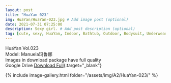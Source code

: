 ```yaml
---
layout: post
title: "HuaYan 023"
img: HuaYan/HuaYan-023.jpg # Add image post (optional)
date: 2021-07-31 07:25:00
description: Sexy girl. # Add post description (optional)
tag: [cute, sexy, HuaYan, Indoor, Bathtub, Outdoor, Bodysuit, Underwear, Cosplay, Big Tits, Tattoo]
---
```

HuaYan Vol.023  
Model: Manuela玛鲁娜      
Images in download package have full quality                    
Google Drive [Download Full](http://gestyy.com/eoSk21){:target="_blank"}

{% include image-gallery.html folder="/assets/img/A2/HuaYan-023/" %}
